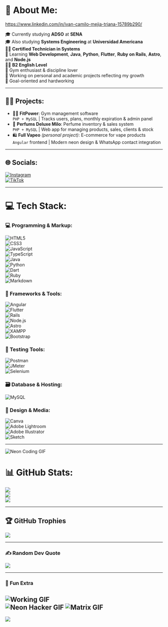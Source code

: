 
# 💫 About Me:
https://www.linkedin.com/in/ivan-camilo-mejia-triana-15789b290/



🎓 Currently studying **ADSO** at **SENA**  
🎓 Also studying **Systems Engineering** at **Universidad Americana**  
🧑‍💻 **Certified Technician in Systems**  
🧠 Learning **Web Development**, **Java**, **Python**, **Flutter**, **Ruby on Rails**, **Astro**, and **Node.js**  
💂‍♂️ **B2 English Level**  
💪 Gym enthusiast & discipline lover  
🚀 Working on personal and academic projects reflecting my growth  
🎯 Goal-oriented and hardworking  

---

## 👨‍💻 Projects:
- 🏋️‍♂️ **FitPower**: Gym management software  
  `PHP + MySQL` | Tracks users, plans, monthly expiration & admin panel  
- 🌸 **Perfums Deluxe Milo**: Perfume inventory & sales system  
  `PHP + MySQL` | Web app for managing products, sales, clients & stock  
- 🛍️ **Full Vapeo** *(personal project)*: E-commerce for vape products  
  `Angular` frontend | Modern neon design & WhatsApp contact integration  

---

## 🌐 Socials:
[![Instagram](https://img.shields.io/badge/Instagram-%23E4405F.svg?logo=Instagram&logoColor=white)](https://instagram.com/ivan_mejia1702)  
[![TikTok](https://img.shields.io/badge/TikTok-%23000000.svg?logo=TikTok&logoColor=white)](https://tiktok.com/@nitghwing02)  

---

# 💻 Tech Stack:

### 💻 Programming & Markup:
![HTML5](https://img.shields.io/badge/html5-%23E34F26?style=for-the-badge&logo=html5&logoColor=white)  
![CSS3](https://img.shields.io/badge/css3-%231572B6?style=for-the-badge&logo=css3&logoColor=white)  
![JavaScript](https://img.shields.io/badge/javascript-%23323330?style=for-the-badge&logo=javascript&logoColor=%23F7DF1E)  
![TypeScript](https://img.shields.io/badge/typescript-%23007ACC?style=for-the-badge&logo=typescript&logoColor=white)  
![Java](https://img.shields.io/badge/java-%23ED8B00?style=for-the-badge&logo=java&logoColor=white)  
![Python](https://img.shields.io/badge/python-%2314354C?style=for-the-badge&logo=python&logoColor=white)  
![Dart](https://img.shields.io/badge/dart-%230175C2?style=for-the-badge&logo=dart&logoColor=white)  
![Ruby](https://img.shields.io/badge/ruby-%23CC342D?style=for-the-badge&logo=ruby&logoColor=white)  
![Markdown](https://img.shields.io/badge/markdown-%23000000?style=for-the-badge&logo=markdown&logoColor=white)  

### 🚀 Frameworks & Tools:
![Angular](https://img.shields.io/badge/angular-%23DD0031?style=for-the-badge&logo=angular&logoColor=white)  
![Flutter](https://img.shields.io/badge/flutter-%2302569B?style=for-the-badge&logo=flutter&logoColor=white)  
![Rails](https://img.shields.io/badge/rails-%23CC0000?style=for-the-badge&logo=rubyonrails&logoColor=white)  
![Node.js](https://img.shields.io/badge/node.js-%23339933?style=for-the-badge&logo=node.js&logoColor=white)  
![Astro](https://img.shields.io/badge/astro-%23ff5d01?style=for-the-badge&logo=astro&logoColor=white)  
![XAMPP](https://img.shields.io/badge/xampp-%23FB7A24?style=for-the-badge&logo=xampp&logoColor=white)  
![Bootstrap](https://img.shields.io/badge/bootstrap-%23563D7C?style=for-the-badge&logo=bootstrap&logoColor=white)  

### 🧪 Testing Tools:
![Postman](https://img.shields.io/badge/Postman-FF6C37?style=for-the-badge&logo=postman&logoColor=white)  
![JMeter](https://img.shields.io/badge/Apache%20JMeter-D22128?style=for-the-badge&logo=apachejmeter&logoColor=white)  
![Selenium](https://img.shields.io/badge/Selenium-43B02A?style=for-the-badge&logo=selenium&logoColor=white)  

### 🗃️ Database & Hosting:
![MySQL](https://img.shields.io/badge/mysql-%2300f?style=for-the-badge&logo=mysql&logoColor=white)  

### 🎨 Design & Media:
![Canva](https://img.shields.io/badge/Canva-%2300C4CC?style=for-the-badge&logo=Canva&logoColor=white)  
![Adobe Lightroom](https://img.shields.io/badge/Adobe%20Lightroom-31A8FF?style=for-the-badge&logo=Adobe%20Lightroom&logoColor=white)  
![Adobe Illustrator](https://img.shields.io/badge/adobeillustrator-%23FF9A00?style=for-the-badge&logo=adobeillustrator&logoColor=white)  
![Sketch](https://img.shields.io/badge/Sketch-FFB387?style=for-the-badge&logo=sketch&logoColor=black)  

---
![Neon Coding GIF](https://media.giphy.com/media/qgQUggAC3Pfv687qPC/giphy.gif)
# 📊 GitHub Stats:
![](https://github-readme-stats.vercel.app/api?username=ivancamilo10&theme=nightowl&hide_border=false&include_all_commits=false&count_private=false)<br/>
![](https://github-readme-streak-stats.herokuapp.com/?user=ivancamilo10&theme=nightowl&hide_border=false)<br/>
![](https://github-readme-stats.vercel.app/api/top-langs/?username=ivancamilo10&theme=nightowl&hide_border=false&include_all_commits=false&layout=compact)

---

## 🏆 GitHub Trophies
![](https://github-profile-trophy.vercel.app/?username=ivancamilo10&theme=radical&no-frame=false&no-bg=true&margin-w=4)

---

### ✍️ Random Dev Quote
![](https://quotes-github-readme.vercel.app/api?type=horizontal&theme=dark)

---

### 🎉 Fun Extra
![Working GIF](https://media.giphy.com/media/f3iwJFOVOwuy7K6FFw/giphy.gif)  
![Neon Hacker GIF](https://media.giphy.com/media/3oKIPwoeGErMmaI43C/giphy.gif)
![Matrix GIF](https://media.giphy.com/media/hqU2KkjW5bE2v2Z7Q2/giphy.gif)
---

[![](https://visitcount.itsvg.in/api?id=ivancamilo10&icon=0&color=4)](https://visitcount.itsvg.in)
